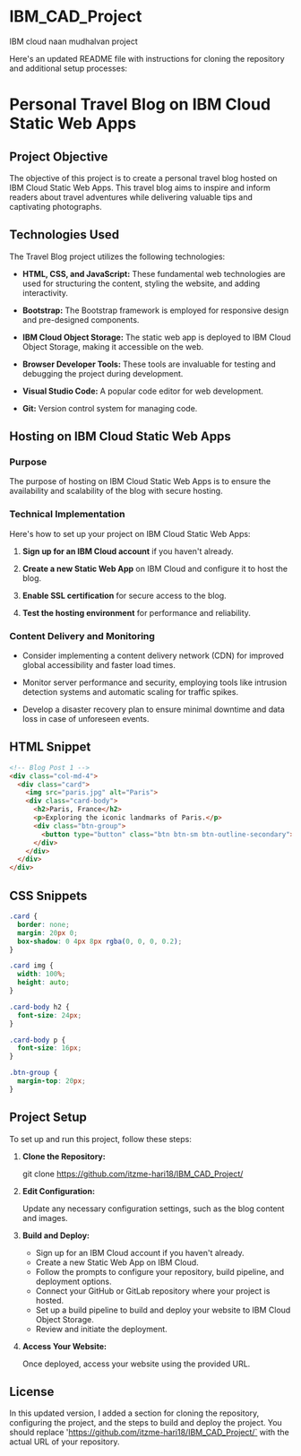 # IBM_CAD_Project
IBM cloud naan mudhalvan project

Here's an updated README file with instructions for cloning the repository and additional setup processes:

# Personal Travel Blog on IBM Cloud Static Web Apps

## Project Objective

The objective of this project is to create a personal travel blog hosted on IBM Cloud Static Web Apps. This travel blog aims to inspire and inform readers about travel adventures while delivering valuable tips and captivating photographs.

## Technologies Used

The Travel Blog project utilizes the following technologies:

- **HTML, CSS, and JavaScript:** These fundamental web technologies are used for structuring the content, styling the website, and adding interactivity.

- **Bootstrap:** The Bootstrap framework is employed for responsive design and pre-designed components.

- **IBM Cloud Object Storage:** The static web app is deployed to IBM Cloud Object Storage, making it accessible on the web.

- **Browser Developer Tools:** These tools are invaluable for testing and debugging the project during development.

- **Visual Studio Code:** A popular code editor for web development.

- **Git:** Version control system for managing code.

## Hosting on IBM Cloud Static Web Apps

### Purpose

The purpose of hosting on IBM Cloud Static Web Apps is to ensure the availability and scalability of the blog with secure hosting.

### Technical Implementation

Here's how to set up your project on IBM Cloud Static Web Apps:

1. **Sign up for an IBM Cloud account** if you haven't already.

2. **Create a new Static Web App** on IBM Cloud and configure it to host the blog.

3. **Enable SSL certification** for secure access to the blog.

4. **Test the hosting environment** for performance and reliability.

### Content Delivery and Monitoring

- Consider implementing a content delivery network (CDN) for improved global accessibility and faster load times.

- Monitor server performance and security, employing tools like intrusion detection systems and automatic scaling for traffic spikes.

- Develop a disaster recovery plan to ensure minimal downtime and data loss in case of unforeseen events.

## HTML Snippet

```html
<!-- Blog Post 1 -->
<div class="col-md-4">
  <div class="card">
    <img src="paris.jpg" alt="Paris">
    <div class="card-body">
      <h2>Paris, France</h2>
      <p>Exploring the iconic landmarks of Paris.</p>
      <div class="btn-group">
        <button type="button" class="btn btn-sm btn-outline-secondary">Read More</button>
      </div>
    </div>
  </div>
</div>
```

## CSS Snippets

```css
.card {
  border: none;
  margin: 20px 0;
  box-shadow: 0 4px 8px rgba(0, 0, 0, 0.2);
}

.card img {
  width: 100%;
  height: auto;
}

.card-body h2 {
  font-size: 24px;
}

.card-body p {
  font-size: 16px;
}

.btn-group {
  margin-top: 20px;
}
```

## Project Setup

To set up and run this project, follow these steps:

1. **Clone the Repository:**
  
   git clone https://github.com/itzme-hari18/IBM_CAD_Project/ 

2. **Edit Configuration:**

   Update any necessary configuration settings, such as the blog content and images.

3. **Build and Deploy:**

   - Sign up for an IBM Cloud account if you haven't already.
   - Create a new Static Web App on IBM Cloud.
   - Follow the prompts to configure your repository, build pipeline, and deployment options.
   - Connect your GitHub or GitLab repository where your project is hosted.
   - Set up a build pipeline to build and deploy your website to IBM Cloud Object Storage.
   - Review and initiate the deployment.

4. **Access Your Website:**
   
   Once deployed, access your website using the provided URL.

## License

In this updated version, I added a section for cloning the repository, configuring the project, and the steps to build and deploy the project. You should replace 'https://github.com/itzme-hari18/IBM_CAD_Project/` with the actual URL of your repository.
